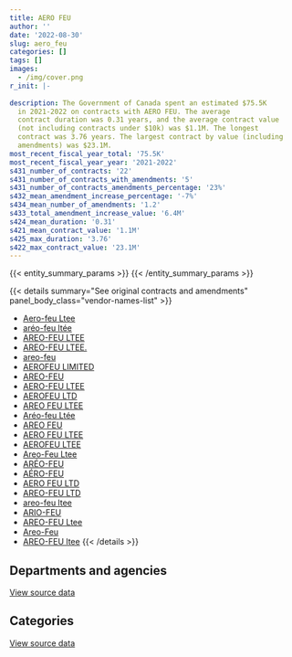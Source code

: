 ```yaml
---
title: AERO FEU
author: ''
date: '2022-08-30'
slug: aero_feu
categories: []
tags: []
images:
  - /img/cover.png
r_init: |-
  
description: The Government of Canada spent an estimated $75.5K
  in 2021-2022 on contracts with AERO FEU. The average
  contract duration was 0.31 years, and the average contract value
  (not including contracts under $10k) was $1.1M. The longest
  contract was 3.76 years. The largest contract by value (including
  amendments) was $23.1M.
most_recent_fiscal_year_total: '75.5K'
most_recent_fiscal_year_year: '2021-2022'
s431_number_of_contracts: '22'
s431_number_of_contracts_with_amendments: '5'
s431_number_of_contracts_amendments_percentage: '23%'
s432_mean_amendment_increase_percentage: '-7%'
s434_mean_number_of_amendments: '1.2'
s433_total_amendment_increase_value: '6.4M'
s424_mean_duration: '0.31'
s421_mean_contract_value: '1.1M'
s425_max_duration: '3.76'
s422_max_contract_value: '23.1M'
---
```


<script src="/rmarkdown-libs/htmlwidgets/htmlwidgets.js"></script>
<link href="/rmarkdown-libs/datatables-css/datatables-crosstalk.css" rel="stylesheet" />
<script src="/rmarkdown-libs/datatables-binding/datatables.js"></script>
<script src="/rmarkdown-libs/jquery/jquery-3.6.0.min.js"></script>
<link href="/rmarkdown-libs/dt-core-bootstrap/css/dataTables.bootstrap.min.css" rel="stylesheet" />
<link href="/rmarkdown-libs/dt-core-bootstrap/css/dataTables.bootstrap.extra.css" rel="stylesheet" />
<script src="/rmarkdown-libs/dt-core-bootstrap/js/jquery.dataTables.min.js"></script>
<script src="/rmarkdown-libs/dt-core-bootstrap/js/dataTables.bootstrap.min.js"></script>
<link href="/rmarkdown-libs/crosstalk/css/crosstalk.min.css" rel="stylesheet" />
<script src="/rmarkdown-libs/crosstalk/js/crosstalk.min.js"></script>
<script src="/rmarkdown-libs/htmlwidgets/htmlwidgets.js"></script>
<link href="/rmarkdown-libs/datatables-css/datatables-crosstalk.css" rel="stylesheet" />
<script src="/rmarkdown-libs/datatables-binding/datatables.js"></script>
<script src="/rmarkdown-libs/jquery/jquery-3.6.0.min.js"></script>
<link href="/rmarkdown-libs/dt-core-bootstrap/css/dataTables.bootstrap.min.css" rel="stylesheet" />
<link href="/rmarkdown-libs/dt-core-bootstrap/css/dataTables.bootstrap.extra.css" rel="stylesheet" />
<script src="/rmarkdown-libs/dt-core-bootstrap/js/jquery.dataTables.min.js"></script>
<script src="/rmarkdown-libs/dt-core-bootstrap/js/dataTables.bootstrap.min.js"></script>
<link href="/rmarkdown-libs/crosstalk/css/crosstalk.min.css" rel="stylesheet" />
<script src="/rmarkdown-libs/crosstalk/js/crosstalk.min.js"></script>

{{< entity_summary_params >}}
{{< /entity_summary_params >}}

{{< details summary="See original contracts and amendments" panel_body_class="vendor-names-list" >}}
- [Aero-feu Ltee](https://search.open.canada.ca/en/ct/?sort=contract_value_f%20desc&page=1&search_text=%22Aero-feu%20Ltee%22)
- [aréo-feu ltée](https://search.open.canada.ca/en/ct/?sort=contract_value_f%20desc&page=1&search_text=%22ar%c3%a9o-feu%20lt%c3%a9e%22)
- [AREO-FEU LTEE](https://search.open.canada.ca/en/ct/?sort=contract_value_f%20desc&page=1&search_text=%22AREO-FEU%20LTEE%22)
- [AREO-FEU LTEE.](https://search.open.canada.ca/en/ct/?sort=contract_value_f%20desc&page=1&search_text=%22AREO-FEU%20LTEE.%22)
- [areo-feu](https://search.open.canada.ca/en/ct/?sort=contract_value_f%20desc&page=1&search_text=%22areo-feu%22)
- [AEROFEU LIMITED](https://search.open.canada.ca/en/ct/?sort=contract_value_f%20desc&page=1&search_text=%22AEROFEU%20LIMITED%22)
- [AREO-FEU](https://search.open.canada.ca/en/ct/?sort=contract_value_f%20desc&page=1&search_text=%22AREO-FEU%22)
- [AERO-FEU LTEE](https://search.open.canada.ca/en/ct/?sort=contract_value_f%20desc&page=1&search_text=%22AERO-FEU%20LTEE%22)
- [AEROFEU LTD](https://search.open.canada.ca/en/ct/?sort=contract_value_f%20desc&page=1&search_text=%22AEROFEU%20LTD%22)
- [AREO FEU LTEE](https://search.open.canada.ca/en/ct/?sort=contract_value_f%20desc&page=1&search_text=%22AREO%20FEU%20LTEE%22)
- [Aréo-feu Ltée](https://search.open.canada.ca/en/ct/?sort=contract_value_f%20desc&page=1&search_text=%22Ar%c3%a9o-feu%20Lt%c3%a9e%22)
- [AREO FEU](https://search.open.canada.ca/en/ct/?sort=contract_value_f%20desc&page=1&search_text=%22AREO%20FEU%22)
- [AERO FEU LTEE](https://search.open.canada.ca/en/ct/?sort=contract_value_f%20desc&page=1&search_text=%22AERO%20FEU%20LTEE%22)
- [AEROFEU LTEE](https://search.open.canada.ca/en/ct/?sort=contract_value_f%20desc&page=1&search_text=%22AEROFEU%20LTEE%22)
- [Areo-Feu Ltee](https://search.open.canada.ca/en/ct/?sort=contract_value_f%20desc&page=1&search_text=%22Areo-Feu%20Ltee%22)
- [ARÉO-FEU](https://search.open.canada.ca/en/ct/?sort=contract_value_f%20desc&page=1&search_text=%22AR%c3%89O-FEU%22)
- [AÉRO-FEU](https://search.open.canada.ca/en/ct/?sort=contract_value_f%20desc&page=1&search_text=%22A%c3%89RO-FEU%22)
- [AERO FEU LTD](https://search.open.canada.ca/en/ct/?sort=contract_value_f%20desc&page=1&search_text=%22AERO%20FEU%20LTD%22)
- [AREO-FEU LTD](https://search.open.canada.ca/en/ct/?sort=contract_value_f%20desc&page=1&search_text=%22AREO-FEU%20LTD%22)
- [areo-feu ltee](https://search.open.canada.ca/en/ct/?sort=contract_value_f%20desc&page=1&search_text=%22areo-feu%20ltee%22)
- [ARIO-FEU](https://search.open.canada.ca/en/ct/?sort=contract_value_f%20desc&page=1&search_text=%22ARIO-FEU%22)
- [AREO-FEU Ltee](https://search.open.canada.ca/en/ct/?sort=contract_value_f%20desc&page=1&search_text=%22AREO-FEU%20%20Ltee%22)
- [Areo-Feu](https://search.open.canada.ca/en/ct/?sort=contract_value_f%20desc&page=1&search_text=%22Areo-Feu%22)
- [AREO-FEU ltee](https://search.open.canada.ca/en/ct/?sort=contract_value_f%20desc&page=1&search_text=%22AREO-FEU%20ltee%22)
{{< /details >}}

## Departments and agencies

<div id="htmlwidget-1" style="width:100%;height:auto;" class="datatables html-widget"></div>
<script type="application/json" data-for="htmlwidget-1">{"x":{"style":"bootstrap","filter":"none","vertical":false,"data":[["<a href=\"/departments/dfo-mpo/\">Fisheries and Oceans Canada<\/a>","<a href=\"/departments/dnd-mdn/\">National Defence<\/a>","<a href=\"/departments/nrc-cnrc/\">National Research Council Canada<\/a>","<a href=\"/departments/rcmp-grc/\">Royal Canadian Mounted Police<\/a>"],[null,6215854.11,null,104501.77],[null,6258147.3,null,18605.85],[12270.83,null,20124.94,null],[null,null,null,75542.3]],"container":"<table class=\"table table-striped table-hover row-border order-column display\">\n  <thead>\n    <tr>\n      <th>Department<\/th>\n      <th>2018-2019<\/th>\n      <th>2019-2020<\/th>\n      <th>2020-2021<\/th>\n      <th>2021-2022<\/th>\n    <\/tr>\n  <\/thead>\n<\/table>","options":{"order":[[4,"desc"]],"pageLength":10,"autoWidth":true,"columnDefs":[{"targets":1,"render":"function(data, type, row, meta) {\n    return type !== 'display' ? data : DTWidget.formatCurrency(data, \"$\", 2, 3, \",\", \".\", true, null);\n  }"},{"targets":2,"render":"function(data, type, row, meta) {\n    return type !== 'display' ? data : DTWidget.formatCurrency(data, \"$\", 2, 3, \",\", \".\", true, null);\n  }"},{"targets":3,"render":"function(data, type, row, meta) {\n    return type !== 'display' ? data : DTWidget.formatCurrency(data, \"$\", 2, 3, \",\", \".\", true, null);\n  }"},{"targets":4,"render":"function(data, type, row, meta) {\n    return type !== 'display' ? data : DTWidget.formatCurrency(data, \"$\", 2, 3, \",\", \".\", true, null);\n  }"},{"width":"16%","targets":[1,2,3,4]},{"className":"dt-right","targets":[1,2,3,4]}],"orderClasses":false}},"evals":["options.columnDefs.0.render","options.columnDefs.1.render","options.columnDefs.2.render","options.columnDefs.3.render"],"jsHooks":[]}</script>
<p class="text-right">
<a href="https://github.com/GoC-Spending/contracts-data/tree/main/data/out/vendors/aero_feu/summary_by_fiscal_year_by_department.csv" class="source-data-link btn btn-link">View source data</a>
</p>

## Categories

<div id="htmlwidget-2" style="width:100%;height:auto;" class="datatables html-widget"></div>
<script type="application/json" data-for="htmlwidget-2">{"x":{"style":"bootstrap","filter":"none","vertical":false,"data":[["<a href=\"/categories/defence/\">Defence<\/a>","<a href=\"/categories/transportation_and_logistics/\">Transportation and logistics<\/a>","<a href=\"/categories/industrial_products_and_services/\">Industrial products and services<\/a>"],[6136401.2,null,183954.68],[6153213.26,null,123539.89],[null,12270.83,20124.94],[null,null,75542.3]],"container":"<table class=\"table table-striped table-hover row-border order-column display\">\n  <thead>\n    <tr>\n      <th>Category<\/th>\n      <th>2018-2019<\/th>\n      <th>2019-2020<\/th>\n      <th>2020-2021<\/th>\n      <th>2021-2022<\/th>\n    <\/tr>\n  <\/thead>\n<\/table>","options":{"order":[[4,"desc"]],"dom":"t","pageLength":30,"autoWidth":true,"columnDefs":[{"targets":1,"render":"function(data, type, row, meta) {\n    return type !== 'display' ? data : DTWidget.formatCurrency(data, \"$\", 2, 3, \",\", \".\", true, null);\n  }"},{"targets":2,"render":"function(data, type, row, meta) {\n    return type !== 'display' ? data : DTWidget.formatCurrency(data, \"$\", 2, 3, \",\", \".\", true, null);\n  }"},{"targets":3,"render":"function(data, type, row, meta) {\n    return type !== 'display' ? data : DTWidget.formatCurrency(data, \"$\", 2, 3, \",\", \".\", true, null);\n  }"},{"targets":4,"render":"function(data, type, row, meta) {\n    return type !== 'display' ? data : DTWidget.formatCurrency(data, \"$\", 2, 3, \",\", \".\", true, null);\n  }"},{"width":"16%","targets":[1,2,3,4]},{"className":"dt-right","targets":[1,2,3,4]}],"orderClasses":false,"lengthMenu":[10,25,30,50,100]}},"evals":["options.columnDefs.0.render","options.columnDefs.1.render","options.columnDefs.2.render","options.columnDefs.3.render"],"jsHooks":[]}</script>
<p class="text-right">
<a href="https://github.com/GoC-Spending/contracts-data/tree/main/data/out/vendors/aero_feu/summary_by_fiscal_year_by_category.csv" class="source-data-link btn btn-link">View source data</a>
</p>
